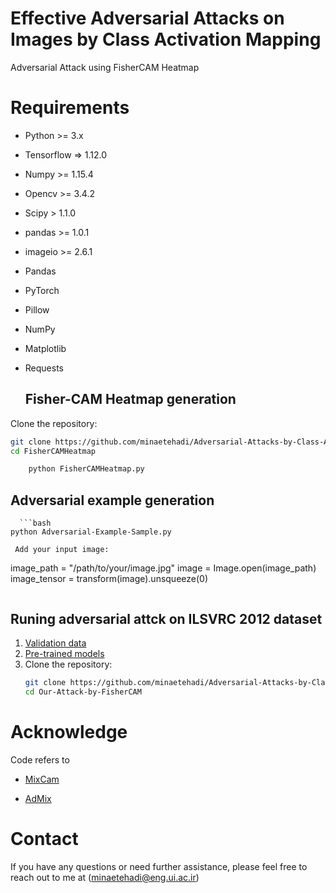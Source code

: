 # Effective Adversarial Attacks on Images by Class Activation Mapping
Adversarial Attack using FisherCAM Heatmap



# Requirements
- Python >= 3.x
- Tensorflow => 1.12.0 
- Numpy >= 1.15.4
- Opencv >= 3.4.2
- Scipy > 1.1.0
- pandas >= 1.0.1
- imageio >= 2.6.1
- Pandas 
- PyTorch
- Pillow
- NumPy
- Matplotlib
- Requests


  ## Fisher-CAM Heatmap generation

 Clone the repository:
   ```bash
   git clone https://github.com/minaetehadi/Adversarial-Attacks-by-Class-Activation-Mapping.git
   cd FisherCAMHeatmap
```

```bash
    python FisherCAMHeatmap.py
```

   ## Adversarial example generation
      ```bash
    python Adversarial-Example-Sample.py
```
 Add your input image:
```
 image_path = "/path/to/your/image.jpg"
image = Image.open(image_path)
image_tensor = transform(image).unsqueeze(0)
```
```


  ## Runing adversarial attck on ILSVRC 2012 dataset 
1. [Validation data](https://github.com/minaetehadi/Adversarial-Attacks-by-Class-Activation-Mapping/blob/main/validation.csv)
2. [Pre-trained models](https://github.com/minaetehadi/Adversarial-Attacks-by-Class-Activation-Mapping/tree/main/DNNModels)
3. Clone the repository:
   ```bash
   git clone https://github.com/minaetehadi/Adversarial-Attacks-by-Class-Activation-Mapping.git
   cd Our-Attack-by-FisherCAM

   
# Acknowledge
Code refers to 
- [MixCam](https://github.com/LongTerm417/MixCam)

- [AdMix](https://github.com/JHL-HUST/Admix)

# Contact 
If you have any questions or need further assistance, please feel free to reach out to me at  (minaetehadi@eng.ui.ac.ir)


